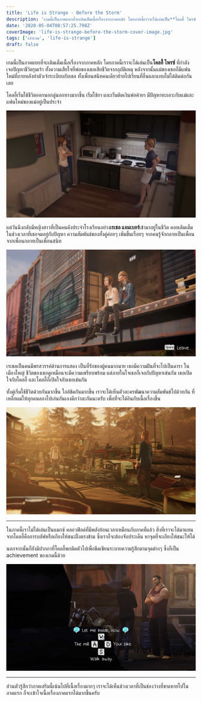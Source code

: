 ```yaml
---
title: 'Life is Strange - Before the Storm'
description: 'เกมนี้เป็นภาคแยกที่จะเติมเต็มเนื้อเรื่องจากภาคหลัก โดยภาคนี้เราจะได้เล่นเป็น**โคลอี้ ไพรซ์** ที่กำลังเจอปัญหาชีวิตรุมเร้า ทั้งความเสียใจที่พ่อของเธอเสียชีวิตจากอุบัติเหตุ หลังจากนั้นแม่ของเธอก็มีแฟนใหม่ที่ภายหลังทำตัวเจ้าระเบียบกับเธอ ทั้งเพื่อนสนิทคนเดียวย้ายไปเรียนที่อื่นและแทบไม่ได้ติดต่อกันเลย'
date: '2020-05-04T08:57:25.798Z'
coverImage: 'life-is-strange-before-the-storm-cover-image.jpg'
tags: ['เล่าเกม', 'life-is-strange']
draft: false
---
```


เกมนี้เป็นภาคแยกที่จะเติมเต็มเนื้อเรื่องจากภาคหลัก โดยภาคนี้เราจะได้เล่นเป็น**โคลอี้ ไพรซ์** ที่กำลังเจอปัญหาชีวิตรุมเร้า ทั้งความเสียใจที่พ่อของเธอเสียชีวิตจากอุบัติเหตุ หลังจากนั้นแม่ของเธอก็มีแฟนใหม่ที่ภายหลังทำตัวเจ้าระเบียบกับเธอ ทั้งเพื่อนสนิทคนเดียวย้ายไปเรียนที่อื่นและแทบไม่ได้ติดต่อกันเลย

โคลอี้เริ่มใช้ชีวิตออกนอกลู่นอกทางมากขึ้น เริ่มใช้ยา และเริ่มติดเงินพ่อค้ายา มีปัญหาทะเลาะกับแม่และแฟนใหม่ของแม่อยู่เป็นประจำ

![life-is-strange-before-the-storm-3](life-is-strange-before-the-storm-3.jpg)

แต่วันนึงกลับมีหญิงสาวที่เป็นคนดังประจำโรงเรียนอย่าง**เรเชล แอมเบอร์**เข้ามาอยู่ในชีวิต คอยเติมเต็มในช่วงเวลาที่เธอจมอยู่กับปัญหา ความสัมพันธ์ของทั้งคู่ค่อยๆ เพิ่มขึ้นเรื่อยๆ จากคนรู้จักกลายเป็นเพื่อน จากเพื่อนกลายเป็นเพื่อนสนิท

![life-is-strange-before-the-storm-2](life-is-strange-before-the-storm-2.jpg)

เรเชลเป็นคนมีพรสวรรค์ด้านการแสดง เป็นที่รักของผู้คนมากมาย เธอมีความฝันที่จะไปเป็นดารา ในเมืองใหญ่ ชีวิตของเธอดูเหมือนจะมีความเพรียบพร้อม แต่ภายในใจเธอก็เจอกับปัญหาเช่นกัน เธอเปิดใจกับโคลอี้ และโคลอี้ก็เปิดใจกับเธอเช่นกัน

ทั้งคู่เริ่มใช้ชีวิตด้วยกันมากขึ้น ใกล้ชิดกันมากขึ้น เราจะได้เห็นตัวละครพัฒนาความสัมพันธ์ไปด้วยกัน ที่เหลือผมให้ทุกคนลองไปเล่นกันเองดีกว่าละกันนะครับ เพื่อที่จะได้อินกับเนื้อเรื่องขึ้น

![life-is-strange-before-the-storm-4](life-is-strange-before-the-storm-4.jpg)

---

ในภาคนี้เราไม่ได้เล่นเป็นแมกซ์ คลอวฟิลด์ที่มีพลังย้อนเวลาเหมือนกับภาคที่แล้ว สิ่งที่เราจะได้มาแทนจากโคลอี้คือการบลัฟหรือเถียงให้ชนะฝั่งตรงข้าม ซึ่งเราก็จะต้องจับประเด็น หาจุดที่จะเถียงให้ชนะให้ได้

นอกจากนั้นก็ยังมีปากกาที่โคลอี้พกติดตัวไปเพื่อขีดเขียนระบายความรู้สึกตามจุดต่างๆ ซึ่งก็เป็น achievement ของเกมนี้ด้วย

![life-is-strange-before-the-storm-1](life-is-strange-before-the-storm-1.jpg)

---

ส่วนตัวรู้สึกว่าภาคเสริมนี้เน้นไปที่เนื้อเรื่องมากๆ เราจะได้เห็นช่วงเวลาที่เป็นช่องว่างที่ขาดหายไปในภาคแรก ก็จะเข้าใจเนื้อเรื่องภาคแรกได้มากขึ้นครับ
